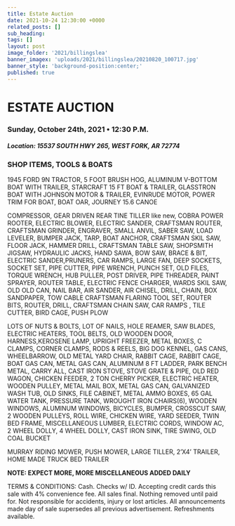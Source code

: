 ```yaml
---
title: Estate Auction
date: 2021-10-24 12:30:00 +0000
related_posts: []
sub_heading:  
tags: []
layout: post
image_folder: '2021/billingslea'
banner_imagex: 'uploads/2021/billingslea/20210820_100717.jpg'
banner_style: 'background-position:center;'
published: true
---
```

# ESTATE AUCTION
### Sunday, October 24th, 2021 • 12:30 P.M.

##### **Location:** 15537 SOUTH HWY 265, WEST FORK, AR 72774
<!--header-->

### SHOP ITEMS, TOOLS & BOATS
1945 FORD 9N TRACTOR, 5 FOOT BRUSH HOG, ALUMINUM V-BOTTOM BOAT WITH TRAILER, STARCRAFT 15 FT BOAT & TRAILER, GLASSTRON BOAT WITH JOHNSON MOTOR & TRAILER, EVINRUDE MOTOR, POWER TRIM FOR BOAT, BOAT OAR, JOURNEY 15.6 CANOE
<!--break-->
COMPRESSOR, GEAR DRIVEN REAR TINE TILLER like new, COBRA POWER ROOTER, ELECTRIC BLOWER, ELECTRIC SANDER, CRAFTSMAN ROUTER, CRAFTSMAN GRINDER, ENGRAVER, SMALL ANVIL, SABER SAW, LOAD LEVELER, BUMPER JACK, TARP, BOAT ANCHOR, CRAFTSMAN SKIL SAW, FLOOR JACK, HAMMER DRILL, CRAFTSMAN TABLE SAW, SHOPSMITH JIGSAW, HYDRAULIC JACKS, HAND SAWA, BOW SAW, BRACE & BIT, ELECTRIC SANDER,PRUNERS, CAR RAMPS, LARGE FAN, DEEP SOCKETS, SOCKET SET, PIPE CUTTER, PIPE WRENCH, PUNCH SET, OLD FILES, TORQUE WRENCH, HUB PULLER, POST DRIVER, PIPE THREADER, PAINT SPRAYER, ROUTER TABLE, ELECTRIC FENCE CHARGER, WARDS SKIL SAW, OLD OLD CAN, NAIL BAR, AIR SANDER, AIR CHISEL, DRILL, CHAIN, BOX SANDPAPER, TOW CABLE CRAFTSMAN FLARING TOOL SET, ROUTER BITS, ROUTER, DRILL, CRAFTSMAN CHAIN SAW, CAR RAMPS , TILE CUTTER, BIRD CAGE, PUSH PLOW

LOTS OF NUTS & BOLTS, LOT OF NAILS, HOLE REAMER, SAW BLADES, ELECTRIC HEATERS, TOOL BELTS, OLD WOODEN DOOR, HARNESS,KEROSENE LAMP, UPRIGHT FREEZER, METAL BOXES, C CLAMPS, CORNER CLAMPS, RODS & REELS, BIG DOG KENNEL, GAS CANS, WHEELBARROW, OLD METAL YARD CHAIR, RABBIT CAGE, RABBIT CAGE, BOAT GAS CAN, METAL GAS CAN, ALUMINUM 8 FT LADDER, PARK BENCH METAL, CARRY ALL, CAST IRON STOVE, STOVE GRATE & PIPE, OLD RED WAGON, CHICKEN FEEDER, 2 TON CHERRY PICKER, ELECTRIC HEATER, WOODEN PULLEY, METAL MAIL BOX, METAL GAS CAN, GALVANIZED WASH TUB, OLD SINKS, FILE CABINET, METAL AMMO BOXES, 65 GAL WATER TANK, PRESSURE TANK, WROUGHT IRON CHAIRS(6), WOODEN WINDOWS, ALUMINUM WINDOWS, BICYCLES, BUMPER, CROSSCUT SAW, 2 WOODEN PULLEYS, ROLL WIRE, CHICKEN WIRE, YARD SEEDER, TWIN BED FRAME, MISCELLANEOUS LUMBER,  ELECTRIC CORDS, WINDOW AC, 2 WHEEL DOLLY, 4 WHEEL DOLLY, CAST IRON SINK, TIRE SWING, OLD COAL BUCKET

MURRAY RIDING MOWER, PUSH MOWER, LARGE TILLER, 2’X4’ TRAILER, HOME MADE TRUCK BED TRAILER

__NOTE: EXPECT MORE, MORE MISCELLANEOUS ADDED DAILY__

TERMS & CONDITIONS: Cash. Checks w/ ID. Accepting credit cards this sale with 4% convenience fee. All sales final. Nothing removed until paid for. Not responsible for accidents, injury or lost articles. All announcements made day of sale supersedes all previous advertisement. Refreshments available. 
